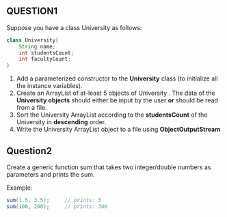 ## QUESTION1
Suppose you have a class University as follows: 

```java
class University{
    String name;
    int studentsCount;
    int facultyCount;
}
```

1. Add a parameterized constructor to the **University** class (to initialize all the instance variables).
2. Create an ArrayList of at-least 5 objects of University . The data of the **University objects** should either be input by the user **or** should be read from a file.
3. Sort the University ArrayList according to the **studentsCount** of the University in **descending** order.
4. Write the University ArrayList object to a file using **ObjectOutputStream**


## Question2
Create a generic function sum that takes two integer/double numbers as parameters and prints the sum.

Example: 
```java
sum(1.5, 3.5);     // prints: 5
sum(100, 200);     // prints: 300
```

